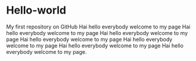 # Hello-world
My first repository on GitHub
Hai hello everybody welcome to my page Hai hello everybody welcome to my page Hai hello everybody welcome to my page Hai hello everybody welcome to my page Hai hello everybody welcome to my page Hai hello everybody welcome to my page Hai hello everybody welcome to my page.

